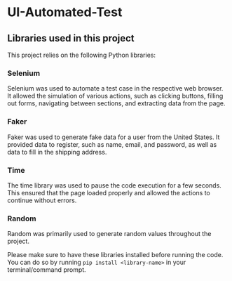 # UI-Automated-Test

## Libraries used in this project

This project relies on the following Python libraries:

### Selenium
Selenium was used to automate a test case in the respective web browser. It allowed the simulation of various actions, such as clicking buttons, filling out forms, navigating between sections, and extracting data from the page.

### Faker
Faker was used to generate fake data for a user from the United States. It provided data to register, such as name, email, and password, as well as data to fill in the shipping address.

### Time
The time library was used to pause the code execution for a few seconds. This ensured that the page loaded properly and allowed the actions to continue without errors.

### Random
Random was primarily used to generate random values throughout the project.

Please make sure to have these libraries installed before running the code. You can do so by running `pip install <library-name>` in your terminal/command prompt.
